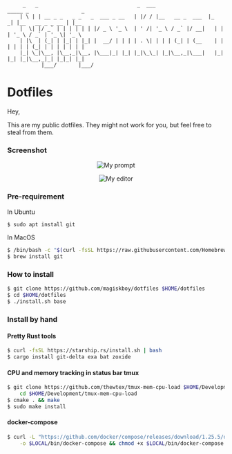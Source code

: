          _   _                                _  ___                  _____ _                 _
        | \ | | __ _ _   _ _   _  ___ _ __   | |/ / |__   __ _  ___  |_   _| |__   __ _ _ __ | |__
        |  \| |/ _` | | | | | | |/ _ \ '_ \  | ' /| '_ \ / _` |/ __|   | | | '_ \ / _` | '_ \| '_ \
        | |\  | (_| | |_| | |_| |  __/ | | | | . \| | | | (_| | (__    | | | | | | (_| | | | | | | |
        |_| \_|\__, |\__,_|\__, |\___|_| |_| |_|\_\_| |_|\__,_|\___|   |_| |_| |_|\__,_|_| |_|_| |_|
               |___/       |___/

# Dotfiles

Hey,

This are my public dotfiles. They might not work for you, but feel free to steal from them.

### Screenshot

<center>

![My prompt](https://firebasestorage.googleapis.com/v0/b/myblog-e552f.appspot.com/o/screenshot%2Fstarship_zsh.gif?alt=media&token=640a195d-db2a-4e73-8145-aa915c688f22)

![My editor](https://firebasestorage.googleapis.com/v0/b/myblog-e552f.appspot.com/o/screenshot%2Fneovim.gif?alt=media&token=f2629613-5de2-4a14-85ec-1d629cf8af23)

</center>

### Pre-requirement

In Ubuntu

```bash
$ sudo apt install git
```

In MacOS
```bash
$ /bin/bash -c "$(curl -fsSL https://raw.githubusercontent.com/Homebrew/install/HEAD/install.sh)"
$ brew install git
```

### How to install

```bash
$ git clone https://github.com/magiskboy/dotfiles $HOME/dotfiles
$ cd $HOME/dotfiles
$ ./install.sh base
```

### Install by hand

#### Pretty Rust tools
```sh
$ curl -fsSL https://starship.rs/install.sh | bash
$ cargo install git-delta exa bat zoxide
```

#### CPU and memory tracking in status bar tmux
```sh
$ git clone https://github.com/thewtex/tmux-mem-cpu-load $HOME/Development/tmux-mem-cpu-load && \
    cd $HOME/Development/tmux-mem-cpu-load
$ cmake . && make
$ sudo make install
```

#### docker-compose
```sh
$ curl -L "https://github.com/docker/compose/releases/download/1.25.5/docker-compose-$(uname -s)-$(uname -m)" \
    -o $LOCAL/bin/docker-compose && chmod +x $LOCAL/bin/docker-compose
```
